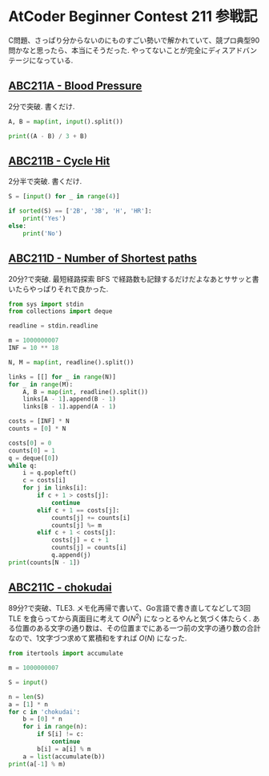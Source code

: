 # AtCoder Beginner Contest 211 参戦記

C問題、さっぱり分からないのにものすごい勢いで解かれていて、競プロ典型90問かなと思ったら、本当にそうだった. やってないことが完全にディスアドバンテージになっている.

## [ABC211A - Blood Pressure](https://atcoder.jp/contests/abc211/tasks/abc211_a)

2分で突破. 書くだけ.

```python
A, B = map(int, input().split())

print((A - B) / 3 + B)
```

## [ABC211B - Cycle Hit](https://atcoder.jp/contests/abc211/tasks/abc211_b)

2分半で突破. 書くだけ.

```python
S = [input() for _ in range(4)]

if sorted(S) == ['2B', '3B', 'H', 'HR']:
    print('Yes')
else:
    print('No')
```

## [ABC211D - Number of Shortest paths](https://atcoder.jp/contests/abc211/tasks/abc211_d)

20分?で突破. 最短経路探索 BFS で経路数も記録するだけだよなあとササッと書いたらやっぱりそれで良かった.

```python
from sys import stdin
from collections import deque

readline = stdin.readline

m = 1000000007
INF = 10 ** 18

N, M = map(int, readline().split())

links = [[] for _ in range(N)]
for _ in range(M):
    A, B = map(int, readline().split())
    links[A - 1].append(B - 1)
    links[B - 1].append(A - 1)

costs = [INF] * N
counts = [0] * N

costs[0] = 0
counts[0] = 1
q = deque([0])
while q:
    i = q.popleft()
    c = costs[i]
    for j in links[i]:
        if c + 1 > costs[j]:
            continue
        elif c + 1 == costs[j]:
            counts[j] += counts[i]
            counts[j] %= m
        elif c + 1 < costs[j]:
            costs[j] = c + 1
            counts[j] = counts[i]
            q.append(j)
print(counts[N - 1])
```

## [ABC211C - chokudai](https://atcoder.jp/contests/abc211/tasks/abc211_c)

89分?で突破、TLE3. メモ化再帰で書いて、Go言語で書き直してなどして3回 TLE を食らってから真面目に考えて *O*(*N*<sup>2</sup>) になっとるやんと気づく体たらく. ある位置のある文字の通り数は、その位置までにある一つ前の文字の通り数の合計なので、1文字づつ求めて累積和をすれば *O*(*N*) になった.

```python
from itertools import accumulate

m = 1000000007

S = input()

n = len(S)
a = [1] * n
for c in 'chokudai':
    b = [0] * n
    for i in range(n):
        if S[i] != c:
            continue
        b[i] = a[i] % m
    a = list(accumulate(b))
print(a[-1] % m)
```
